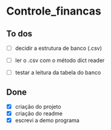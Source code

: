 # Controle_financas

## To dos
- [ ] decidir a estrutura de banco (.csv)
- [ ] ler o .csv com o método dict reader
- [ ] testar a leitura da tabela do banco


## Done
 - [x] criação do projeto
 - [x] criação do readme
 - [x] escrevi a demo programa
